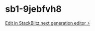 # sb1-9jebfvh8

[Edit in StackBlitz next generation editor ⚡️](https://stackblitz.com/~/github.com/kat649/sb1-9jebfvh8)